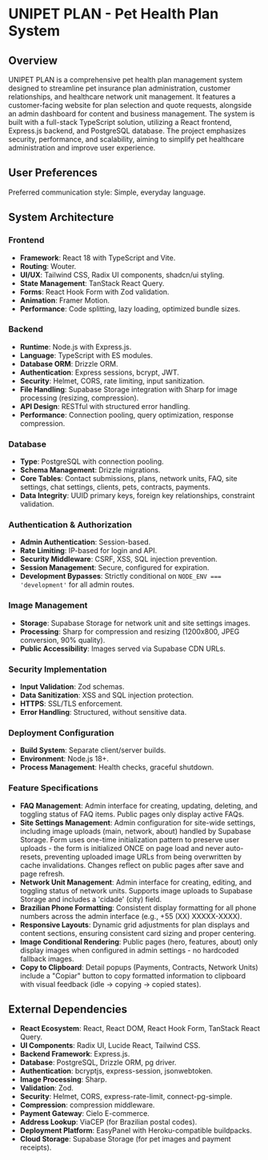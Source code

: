 # UNIPET PLAN - Pet Health Plan System

## Overview
UNIPET PLAN is a comprehensive pet health plan management system designed to streamline pet insurance plan administration, customer relationships, and healthcare network unit management. It features a customer-facing website for plan selection and quote requests, alongside an admin dashboard for content and business management. The system is built with a full-stack TypeScript solution, utilizing a React frontend, Express.js backend, and PostgreSQL database. The project emphasizes security, performance, and scalability, aiming to simplify pet healthcare administration and improve user experience.

## User Preferences
Preferred communication style: Simple, everyday language.

## System Architecture

### Frontend
-   **Framework**: React 18 with TypeScript and Vite.
-   **Routing**: Wouter.
-   **UI/UX**: Tailwind CSS, Radix UI components, shadcn/ui styling.
-   **State Management**: TanStack React Query.
-   **Forms**: React Hook Form with Zod validation.
-   **Animation**: Framer Motion.
-   **Performance**: Code splitting, lazy loading, optimized bundle sizes.

### Backend
-   **Runtime**: Node.js with Express.js.
-   **Language**: TypeScript with ES modules.
-   **Database ORM**: Drizzle ORM.
-   **Authentication**: Express sessions, bcrypt, JWT.
-   **Security**: Helmet, CORS, rate limiting, input sanitization.
-   **File Handling**: Supabase Storage integration with Sharp for image processing (resizing, compression).
-   **API Design**: RESTful with structured error handling.
-   **Performance**: Connection pooling, query optimization, response compression.

### Database
-   **Type**: PostgreSQL with connection pooling.
-   **Schema Management**: Drizzle migrations.
-   **Core Tables**: Contact submissions, plans, network units, FAQ, site settings, chat settings, clients, pets, contracts, payments.
-   **Data Integrity**: UUID primary keys, foreign key relationships, constraint validation.

### Authentication & Authorization
-   **Admin Authentication**: Session-based.
-   **Rate Limiting**: IP-based for login and API.
-   **Security Middleware**: CSRF, XSS, SQL injection prevention.
-   **Session Management**: Secure, configured for expiration.
-   **Development Bypasses**: Strictly conditional on `NODE_ENV === 'development'` for all admin routes.

### Image Management
-   **Storage**: Supabase Storage for network unit and site settings images.
-   **Processing**: Sharp for compression and resizing (1200x800, JPEG conversion, 90% quality).
-   **Public Accessibility**: Images served via Supabase CDN URLs.

### Security Implementation
-   **Input Validation**: Zod schemas.
-   **Data Sanitization**: XSS and SQL injection protection.
-   **HTTPS**: SSL/TLS enforcement.
-   **Error Handling**: Structured, without sensitive data.

### Deployment Configuration
-   **Build System**: Separate client/server builds.
-   **Environment**: Node.js 18+.
-   **Process Management**: Health checks, graceful shutdown.

### Feature Specifications
-   **FAQ Management**: Admin interface for creating, updating, deleting, and toggling status of FAQ items. Public pages only display active FAQs.
-   **Site Settings Management**: Admin configuration for site-wide settings, including image uploads (main, network, about) handled by Supabase Storage. Form uses one-time initialization pattern to preserve user uploads - the form is initialized ONCE on page load and never auto-resets, preventing uploaded image URLs from being overwritten by cache invalidations. Changes reflect on public pages after save and page refresh.
-   **Network Unit Management**: Admin interface for creating, editing, and toggling status of network units. Supports image uploads to Supabase Storage and includes a 'cidade' (city) field.
-   **Brazilian Phone Formatting**: Consistent display formatting for all phone numbers across the admin interface (e.g., +55 (XX) XXXXX-XXXX).
-   **Responsive Layouts**: Dynamic grid adjustments for plan displays and content sections, ensuring consistent card sizing and proper centering.
-   **Image Conditional Rendering**: Public pages (hero, features, about) only display images when configured in admin settings - no hardcoded fallback images.
-   **Copy to Clipboard**: Detail popups (Payments, Contracts, Network Units) include a "Copiar" button to copy formatted information to clipboard with visual feedback (idle → copying → copied states).

## External Dependencies

-   **React Ecosystem**: React, React DOM, React Hook Form, TanStack React Query.
-   **UI Components**: Radix UI, Lucide React, Tailwind CSS.
-   **Backend Framework**: Express.js.
-   **Database**: PostgreSQL, Drizzle ORM, pg driver.
-   **Authentication**: bcryptjs, express-session, jsonwebtoken.
-   **Image Processing**: Sharp.
-   **Validation**: Zod.
-   **Security**: Helmet, CORS, express-rate-limit, connect-pg-simple.
-   **Compression**: compression middleware.
-   **Payment Gateway**: Cielo E-commerce.
-   **Address Lookup**: ViaCEP (for Brazilian postal codes).
-   **Deployment Platform**: EasyPanel with Heroku-compatible buildpacks.
-   **Cloud Storage**: Supabase Storage (for pet images and payment receipts).